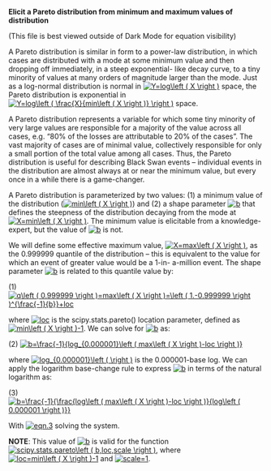 **Elicit a Pareto distribution from minimum and maximum values of distribution**  
  
(This file is best viewed outside of Dark Mode for equation visibility)  
  
A Pareto distribution is similar in form to a power-law distribution, in which cases are distributed with a mode at some minimum value and then dropping off immediately, in a steep exponential- like decay curve, to a tiny minority of values at many orders of magnitude larger than the mode. Just as a log-normal distribution is normal in <a href="https://www.codecogs.com/eqnedit.php?latex=Y=log\left&space;(&space;X&space;\right&space;)" target="_blank"><img src="https://latex.codecogs.com/gif.latex?Y=log\left&space;(&space;X&space;\right&space;)" title="Y=log\left ( X \right )" /></a> space, the Pareto distribution is
exponential in <a href="https://www.codecogs.com/eqnedit.php?latex=Y=log\left&space;(&space;\frac{X}{min\left&space;(&space;X&space;\right&space;)}&space;\right&space;)" target="_blank"><img src="https://latex.codecogs.com/gif.latex?Y=log\left&space;(&space;\frac{X}{min\left&space;(&space;X&space;\right&space;)}&space;\right&space;)" title="Y=log\left ( \frac{X}{min\left ( X \right )} \right )" /></a> space.  
  
A Pareto distribution represents a variable for which some tiny minority of very large values are responsible for a majority of the value across all cases, e.g. “80% of the losses are attributable to 20% of the cases”. The vast majority of cases are of minimal value, collectively responsible for only a small portion of the total value among all cases. Thus, the Pareto distribution is useful for describing Black Swan events – individual events in the distribution are almost always at or near the minimum value, but every once in a while there is a game-changer.  
  
A Pareto distribution is parameterized by two values: (1) a minimum value of the distribution (<a href="https://www.codecogs.com/eqnedit.php?latex=min\left&space;(&space;X&space;\right&space;)" target="_blank"><img src="https://latex.codecogs.com/gif.latex?min\left&space;(&space;X&space;\right&space;)" title="min\left ( X \right )" /></a>) and (2) a shape parameter <a href="https://www.codecogs.com/eqnedit.php?latex=b" target="_blank"><img src="https://latex.codecogs.com/gif.latex?b" title="b" /></a> that defines the steepness of the distribution decaying from the mode at <a href="https://www.codecogs.com/eqnedit.php?latex=X=min\left&space;(&space;X&space;\right&space;)" target="_blank"><img src="https://latex.codecogs.com/gif.latex?X=min\left&space;(&space;X&space;\right&space;)" title="X=min\left ( X \right )" /></a>. The minimum value is elicitable from a knowledge-expert, but the value of <a href="https://www.codecogs.com/eqnedit.php?latex=b" target="_blank"><img src="https://latex.codecogs.com/gif.latex?b" title="b" /></a> is not.  
  
We will define some effective maximum value, <a href="https://www.codecogs.com/eqnedit.php?latex=X=max\left&space;(&space;X&space;\right&space;)" target="_blank"><img src="https://latex.codecogs.com/gif.latex?X=max\left&space;(&space;X&space;\right&space;)" title="X=max\left ( X \right )" /></a>, as the 0.999999 quantile of the distribution – this is equivalent to the value for which an event of greater value would be a 1-in- a-million event. The shape parameter <a href="https://www.codecogs.com/eqnedit.php?latex=b" target="_blank"><img src="https://latex.codecogs.com/gif.latex?b" title="b" /></a> is related to this quantile value by:  
  
(1) <a href="https://www.codecogs.com/eqnedit.php?latex=q\left&space;(&space;0.999999&space;\right&space;)=max\left&space;(&space;X&space;\right&space;)=\left&space;(&space;1.-0.999999&space;\right&space;)^{\frac{-1}{b}}&plus;loc" target="_blank"><img src="https://latex.codecogs.com/gif.latex?q\left&space;(&space;0.999999&space;\right&space;)=max\left&space;(&space;X&space;\right&space;)=\left&space;(&space;1.-0.999999&space;\right&space;)^{\frac{-1}{b}}&plus;loc" title="q\left ( 0.999999 \right )=max\left ( X \right )=\left ( 1.-0.999999 \right )^{\frac{-1}{b}}+loc" /></a>  
  
where <a href="https://www.codecogs.com/eqnedit.php?latex=loc" target="_blank"><img src="https://latex.codecogs.com/gif.latex?loc" title="loc" /></a> is the scipy.stats.pareto() location parameter, defined as <a href="https://www.codecogs.com/eqnedit.php?latex=min\left&space;(&space;X&space;\right&space;)-1" target="_blank"><img src="https://latex.codecogs.com/gif.latex?min\left&space;(&space;X&space;\right&space;)-1" title="min\left ( X \right )-1" /></a>. We can solve for <a href="https://www.codecogs.com/eqnedit.php?latex=b" target="_blank"><img src="https://latex.codecogs.com/gif.latex?b" title="b" /></a> as:  
  
(2) <a href="https://www.codecogs.com/eqnedit.php?latex=b=\frac{-1}{log_{0.000001}\left&space;(&space;max\left&space;(&space;X&space;\right&space;)-loc&space;\right&space;)}" target="_blank"><img src="https://latex.codecogs.com/gif.latex?b=\frac{-1}{log_{0.000001}\left&space;(&space;max\left&space;(&space;X&space;\right&space;)-loc&space;\right&space;)}" title="b=\frac{-1}{log_{0.000001}\left ( max\left ( X \right )-loc \right )}" /></a>  
  
where <a href="https://www.codecogs.com/eqnedit.php?latex=log_{0.000001}\left&space;(&space;\right&space;)" target="_blank"><img src="https://latex.codecogs.com/gif.latex?log_{0.000001}\left&space;(&space;\right&space;)" title="log_{0.000001}\left ( \right )" /></a> is the 0.000001-base log. We can apply the logarithm base-change rule to express <a href="https://www.codecogs.com/eqnedit.php?latex=b" target="_blank"><img src="https://latex.codecogs.com/gif.latex?b" title="b" /></a> in terms of the natural logarithm as:  
  
(3) <a href="https://www.codecogs.com/eqnedit.php?latex=b=\frac{-1}{\frac{log\left&space;(&space;max\left&space;(&space;X&space;\right&space;)-loc&space;\right&space;)}{log\left&space;(&space;0.000001&space;\right&space;)}}" target="_blank"><img src="https://latex.codecogs.com/gif.latex?b=\frac{-1}{\frac{log\left&space;(&space;max\left&space;(&space;X&space;\right&space;)-loc&space;\right&space;)}{log\left&space;(&space;0.000001&space;\right&space;)}}" title="b=\frac{-1}{\frac{log\left ( max\left ( X \right )-loc \right )}{log\left ( 0.000001 \right )}}" /></a>  
  
With <a href="https://www.codecogs.com/eqnedit.php?latex=eqn.3" target="_blank"><img src="https://latex.codecogs.com/gif.latex?eqn.3" title="eqn.3" /></a> solving the system.  
  
**NOTE**: This value of <a href="https://www.codecogs.com/eqnedit.php?latex=b" target="_blank"><img src="https://latex.codecogs.com/gif.latex?b" title="b" /></a> is valid for the function <a href="https://www.codecogs.com/eqnedit.php?latex=scipy.stats.pareto\left&space;(&space;b,loc,scale&space;\right&space;)" target="_blank"><img src="https://latex.codecogs.com/gif.latex?scipy.stats.pareto\left&space;(&space;b,loc,scale&space;\right&space;)" title="scipy.stats.pareto\left ( b,loc,scale \right )" /></a>, where <a href="https://www.codecogs.com/eqnedit.php?latex=loc=min\left&space;(&space;X&space;\right&space;)-1" target="_blank"><img src="https://latex.codecogs.com/gif.latex?loc=min\left&space;(&space;X&space;\right&space;)-1" title="loc=min\left ( X \right )-1" /></a> and <a href="https://www.codecogs.com/eqnedit.php?latex=scale=1" target="_blank"><img src="https://latex.codecogs.com/gif.latex?scale=1" title="scale=1" /></a>.